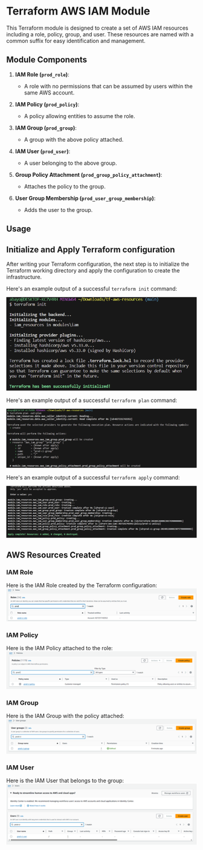 # Terraform AWS IAM Module

This Terraform module is designed to create a set of AWS IAM resources including a role, policy, group, and user. These resources are named with a common suffix for easy identification and management.

## Module Components

1. **IAM Role (`prod_role`)**: 
   - A role with no permissions that can be assumed by users within the same AWS account.

2. **IAM Policy (`prod_policy`)**: 
   - A policy allowing entities to assume the role.

3. **IAM Group (`prod_group`)**: 
   - A group with the above policy attached.

4. **IAM User (`prod_user`)**: 
   - A user belonging to the above group.

5. **Group Policy Attachment (`prod_group_policy_attachment`)**:
   - Attaches the policy to the group.

6. **User Group Membership (`prod_user_group_membership`)**:
   - Adds the user to the group.

## Usage

## Initialize and Apply Terraform configuration

After writing your Terraform configuration, the next step is to initialize the Terraform working directory and apply the configuration to create the infrastructure.

Here's an example output of a successful `terraform init` command:

![Terraform Initialization](images/terraform_init.png)

Here's an example output of a successful `terraform plan` command:

![Terraform Plan](images/terraform_plan.png)

Here's an example output of a successful `terraform apply` command:

![Terraform Apply](images/terraform_apply.png)

## AWS Resources Created

### IAM Role
Here is the IAM Role created by the Terraform configuration:
![IAM Role](images/iam_role_created.png)

### IAM Policy
Here is the IAM Policy attached to the role:
![IAM Policy](images/iam_policy_created.png)

### IAM Group
Here is the IAM Group with the policy attached:
![IAM Group](images/iam_group_created.png)

### IAM User
Here is the IAM User that belongs to the group:
![IAM User](images/iam_user_created.png)



